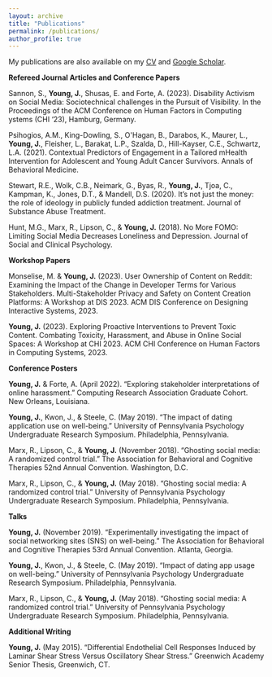 ```yaml
---
layout: archive
title: "Publications"
permalink: /publications/
author_profile: true
---
```

My publications are also available on my [CV](https://jordyn-young.github.io/cv/) and [Google Scholar](https://scholar.google.com/citations?user=CFDaWyUAAAAJ&hl=en).

**Refereed Journal Articles and Conference Papers**

Sannon, S., **Young, J.**, Shusas, E. and Forte, A. (2023). Disability Activism on Social Media: Sociotechnical challenges in the Pursuit of Visibility. In the Proceedings of the ACM Conference on Human Factors in Computing ystems (CHI ‘23), Hamburg, Germany.

Psihogios, A.M., King-Dowling, S., O'Hagan, B., Darabos, K., Maurer, L., **Young, J.**, Fleisher, L., Barakat, L.P., Szalda, D., Hill-Kayser, C.E., Schwartz, L.A. (2021). Contextual Predictors of Engagement in a Tailored mHealth Intervention for Adolescent and Young Adult Cancer Survivors. Annals of Behavioral Medicine.

Stewart, R.E., Wolk, C.B., Neimark, G., Byas, R., **Young, J.**, Tjoa, C., Kampman, K., Jones, D.T., & Mandell, D.S. (2020). It’s not just the money: the role of ideology in publicly funded addiction treatment. Journal of Substance Abuse Treatment.

Hunt, M.G., Marx, R., Lipson, C., & **Young, J.** (2018). No More FOMO: Limiting Social Media Decreases Loneliness and Depression. Journal of Social and Clinical Psychology.

**Workshop Papers**

Monselise, M. & **Young, J.** (2023). User Ownership of Content on Reddit: Examining the Impact of the Change in Developer Terms for Various Stakeholders. Multi-Stakeholder Privacy and Safety on Content Creation Platforms: A Workshop at DIS 2023. ACM DIS Conference on Designing Interactive Systems, 2023.

**Young, J.** (2023). Exploring Proactive Interventions to Prevent Toxic Content. Combating Toxicity, Harassment, and Abuse in Online Social Spaces: A Workshop at CHI 2023. ACM CHI Conference on Human Factors in Computing Systems, 2023.

**Conference Posters**

**Young, J.** & Forte, A. (April 2022). “Exploring stakeholder interpretations of online harassment.” Computing Research Association Graduate Cohort. New Orleans, Louisiana.

**Young, J.**, Kwon, J., & Steele, C. (May 2019). “The impact of dating application use on well-being.” University of Pennsylvania Psychology Undergraduate Research Symposium. Philadelphia, Pennsylvania.

Marx, R., Lipson, C., & **Young, J.** (November 2018). “Ghosting social media: A randomized control trial.” The Association for Behavioral and Cognitive Therapies 52nd Annual Convention. Washington, D.C.

Marx, R., Lipson, C., & **Young, J.** (May 2018). “Ghosting social media: A randomized control trial.” University of Pennsylvania Psychology Undergraduate Research Symposium. Philadelphia, Pennsylvania.

**Talks**

**Young, J.** (November 2019). “Experimentally investigating the impact of social networking sites (SNS) on well-being.” The Association for Behavioral and Cognitive Therapies 53rd Annual Convention. Atlanta, Georgia.

**Young, J.**, Kwon, J., & Steele, C. (May 2019). “Impact of dating app usage on well-being.” University of Pennsylvania Psychology Undergraduate Research Symposium. Philadelphia, Pennsylvania.

Marx, R., Lipson, C., & **Young, J.** (May 2018). “Ghosting social media: A randomized control trial.” University of Pennsylvania Psychology Undergraduate Research Symposium. Philadelphia, Pennsylvania.

**Additional Writing**

**Young, J.** (May 2015). “Differential Endothelial Cell Responses Induced by Laminar Shear Stress Versus Oscillatory Shear Stress.” Greenwich Academy Senior Thesis, Greenwich, CT.
